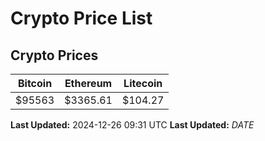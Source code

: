 # Crypto Price List

## Crypto Prices
| Bitcoin | Ethereum | Litecoin |
| ------- | -------- | -------- |
| $95563 | $3365.61 | $104.27 |
**Last Updated:** 2024-12-26 09:31 UTC
**Last Updated:** $DATE$
